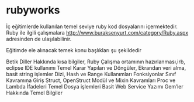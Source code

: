 # rubyworks
İç eğitimlerde kullanılan temel seviye ruby kod dosyalarını içermektedir.
Ruby ile ilgili çalışmalara http://www.buraksenyurt.com/category/Ruby.aspx adresinden de ulaşılabilinir.

Eğitimde ele alınacak temek konu başlıkları şu şekildedir

Betik Diller Hakkında kısa bilgiler, Ruby Çalışma ortamının hazırlanması,irb, eclipse IDE kullanımı
Temel Karar Yapıları ve Döngüler, Ekrandan veri alma, basit string işlemler
Dizi, Hash ve Range Kullanımları
Fonksiyonlar
Sınıf Kavramına Giriş
Struct, OpenStruct
Modül ve Mixin Kavramları
Proc ve Lambda İfadeleri
Temel Dosya işlemleri
Basit Web Service Yazımı
Gem’ler Hakkında Temel Bilgiler
